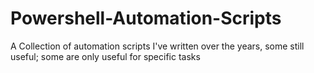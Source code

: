 # Powershell-Automation-Scripts
A Collection of automation scripts I've written over the years, some still useful; some are only useful for specific tasks
